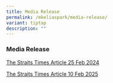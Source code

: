 ```yaml
---
title: Media Release
permalink: /mkeliaspark/media-release/
variant: tiptap
description: ""
---
```

<h3><strong>Media Release</strong></h3>
<p></p>
<p></p>
<p><a href="https://www.straitstimes.com/singapore/more-mother-tongue-language-learning-for-children-at-two-new-moe-run-pre-schools-from-2025" rel="noopener noreferrer nofollow" target="_blank">The Straits Times Article 25 Feb 2024</a>
</p>
<p></p>
<p><a href="/files/Media_Article_10_Feb.pdf" rel="noopener nofollow" target="_blank">The Straits Times Article 10 Feb 2025</a>
</p>